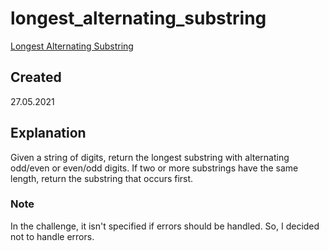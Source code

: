 # longest_alternating_substring
[Longest Alternating Substring](https://edabit.com/challenge/RB6iWFrCd6rXWH3vi)

## Created
27.05.2021

## Explanation
Given a string of digits, return the longest substring with alternating odd/even or even/odd digits. If two or more substrings have the same length, return the substring that occurs first.

### Note
In the challenge, it isn't specified if errors should be handled. So, I decided not to handle errors.
